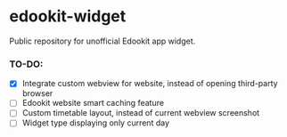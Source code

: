 # edookit-widget
Public repository for unofficial Edookit app widget.


### TO-DO:
- [x] Integrate custom webview for website, instead of opening third-party browser
- [ ] Edookit website smart caching feature
- [ ] Custom timetable layout, instead of current webview screenshot
- [ ] Widget type displaying only current day
